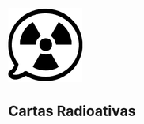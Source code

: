 ![Logo cartas radioativas](https://github.com/lvmasterrj/cartas-radioativas/blob/master/imgs/icones/radioativo-preto.png)
# Cartas Radioativas
